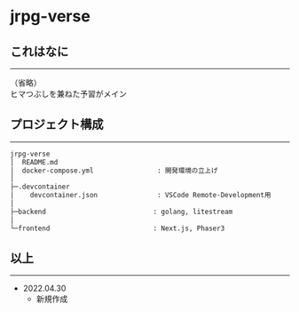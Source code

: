 # jrpg-verse

## これはなに
---

  （省略）<br>
  ヒマつぶしを兼ねた予習がメイン

## プロジェクト構成
---

  ```bash
  jrpg-verse
  │  README.md
  │  docker-compose.yml                : 開発環境の立上げ
  │
  ├─.devcontainer
  │    devcontainer.json               : VSCode Remote-Development用
  │
  ├─backend                           : golang, litestream
  │
  └─frontend                          : Next.js, Phaser3
  ```

## 以上
---
  * 2022.04.30
    - 新規作成
